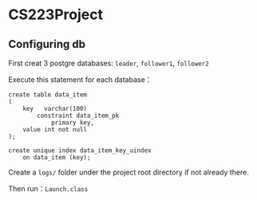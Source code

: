 # CS223Project

## Configuring db
First creat 3 postgre databases: `leader`, `follower1`, `follower2`

Execute this statement for each database：
```
create table data_item
(
    key   varchar(100)
        constraint data_item_pk
            primary key,
    value int not null
);

create unique index data_item_key_uindex
    on data_item (key);
```

Create a `logs/` folder under the project root directory if not already there.

Then run：`Launch.class`

